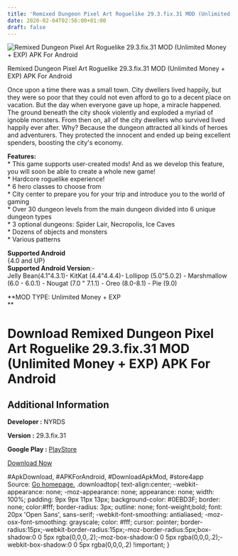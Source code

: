 ```yaml
---
title: 'Remixed Dungeon Pixel Art Roguelike 29.3.fix.31 MOD (Unlimited Money + EXP) APK For Android'
date: 2020-02-04T02:56:00+01:00
draft: false
---
```


![Remixed Dungeon Pixel Art Roguelike 29.3.fix.31 MOD (Unlimited Money + EXP) APK For Android](https://i0.wp.com/apkhome.net/wp-content/uploads/2020/02/Remixed-Dungeon-Pixel-Art-Roguelike-29.3.fix_.31-MOD-Unlimited-Money-EXP.png "Remixed Dungeon Pixel Art Roguelike 29.3.fix.31 MOD (Unlimited Money + EXP) APK For Android")

  

Remixed Dungeon Pixel Art Roguelike 29.3.fix.31 MOD (Unlimited Money + EXP) APK For Android

Once upon a time there was a small town. City dwellers lived happily, but they were so poor that they could not even afford to go to a decent place on vacation. But the day when everyone gave up hope, a miracle happened. The ground beneath the city shook violently and exploded a myriad of ignoble monsters. From then on, all of the city dwellers who survived lived happily ever after. Why? Because the dungeon attracted all kinds of heroes and adventurers. They protected the innocent and ended up being excellent spenders, boosting the city's economy.

**Features:**  
\* This game supports user-created mods! And as we develop this feature, you will soon be able to create a whole new game!  
\* Hardcore roguelike experience!  
\* 6 hero classes to choose from  
\* City center to prepare you for your trip and introduce you to the world of gaming  
\* Over 30 dungeon levels from the main dungeon divided into 6 unique dungeon types  
\* 3 optional dungeons: Spider Lair, Necropolis, Ice Caves  
\* Dozens of objects and monsters  
\* Various patterns

**Supported Android**  
{4.0 and UP}  
**Supported Android Version**:-  
Jelly Bean(4.1"4.3.1)- KitKat (4.4"4.4.4)- Lollipop (5.0"5.0.2) - Marshmallow (6.0 - 6.0.1) - Nougat (7.0 " 7.1.1) - Oreo (8.0-8.1) - Pie (9.0)

**MOD TYPE: Unlimited Money + EXP  
**

Download Remixed Dungeon Pixel Art Roguelike 29.3.fix.31 MOD (Unlimited Money + EXP) APK For Android
====================================================================================================

Additional Information
----------------------

**Developer :** NYRDS

**Version :** 29.3.fix.31

**Google Play :** [PlayStore](https://play.google.com/store/apps/details?id=com.nyrds.pixeldungeon.ml)

  

[Download Now](https://store4app.co/post/remixed-dungeon-pixel-art-roguelike-29-3-fix-31-mod-unlimited-money-exp-apk-for-android_1580756755)

  
#ApkDownload, #APKForAndroid, #DownloadApkMod, #store4app  
Source: [Go homepage.](https://store4app.co/post/remixed-dungeon-pixel-art-roguelike-29-3-fix-31-mod-unlimited-money-exp-apk-for-android_1580756755) .downloadtop{ text-align:center; -webkit-appearance: none; -moz-appearance: none; appearance: none; width: 100%; padding: 9px 9px 11px 13px; background-color: #0EBD3F; border: none; color:#fff; border-radius: 3px; outline: none; font-weight;bold; font: 20px 'Open Sans', sans-serif; -webkit-font-smoothing: antialiased; -moz-osx-font-smoothing: grayscale; color: #fff; cursor: pointer; border-radius:15px;-webkit-border-radius:15px;-moz-border-radius:5px;box-shadow:0 0 5px rgba(0,0,0,.2);-moz-box-shadow:0 0 5px rgba(0,0,0,.2);-webkit-box-shadow:0 0 5px rgba(0,0,0,.2) !important; }